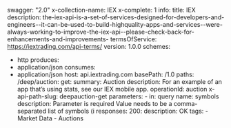 swagger: "2.0"
x-collection-name: IEX
x-complete: 1
info:
  title: IEX
  description: the-iex-api-is-a-set-of-services-designed-for-developers-and-engineers--it-can-be-used-to-build-highquality-apps-and-services--were-always-working-to-improve-the-iex-api--please-check-back-for-enhancements-and-improvements-
  termsOfService: https://iextrading.com/api-terms/
  version: 1.0.0
schemes:
- http
produces:
- application/json
consumes:
- application/json
host: api.iextrading.com
basePath: /1.0
paths:
  /deep/auction:
    get:
      summary: Auction
      description: For an example of an app that&rsquo;s using stats, see our IEX
        mobile app.
      operationId: auction
      x-api-path-slug: deepauction-get
      parameters:
      - in: query
        name: symbols
        description: Parameter is required Value needs to be a comma-separated list
          of symbols (i
      responses:
        200:
          description: OK
      tags:
      - Market Data
      - Auctions